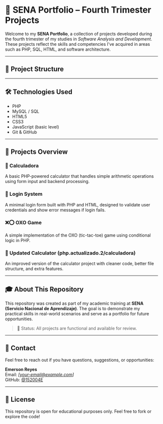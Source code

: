 # 📘 SENA Portfolio – Fourth Trimester Projects

Welcome to my **SENA Portfolio**, a collection of projects developed during the fourth trimester of my studies in *Software Analysis and Development*. 
These projects reflect the skills and competencies I've acquired in areas such as PHP, SQL, HTML, and software architecture.

---

## 📂 Project Structure

---

## 🛠 Technologies Used

- PHP
- MySQL / SQL
- HTML5
- CSS3
- JavaScript (basic level)
- Git & GitHub

---

## 📌 Projects Overview

### 🔢 Calculadora
A basic PHP-powered calculator that handles simple arithmetic operations using form input and backend processing.

### 🔐 Login System
A minimal login form built with PHP and HTML, designed to validate user credentials and show error messages if login fails.

### ❌⭕ OXO Game
A simple implementation of the OXO (tic-tac-toe) game using conditional logic in PHP.

### 🔁 Updated Calculator (php.actualizado.2/calculadora)
An improved version of the calculator project with cleaner code, better file structure, and extra features.

---

## 🎓 About This Repository

This repository was created as part of my academic training at **SENA (Servicio Nacional de Aprendizaje)**. The goal is to demonstrate my practical skills in real-world scenarios and serve as a portfolio for future opportunities.

> 📅 Status: All projects are functional and available for review.

---

## 📩 Contact

Feel free to reach out if you have questions, suggestions, or opportunities:

**Emerson Reyes**  
Email: *[your-email@example.com]*  
GitHub: [@152004E](https://github.com/152004E)

---

## 🧾 License

This repository is open for educational purposes only. Feel free to fork or explore the code!



